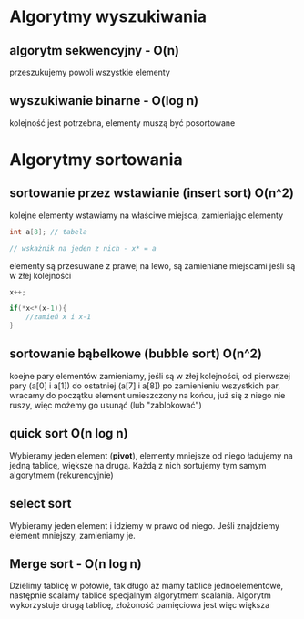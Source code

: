 # Algorytmy wyszukiwania

## algorytm sekwencyjny - O(n)
przeszukujemy powoli wszystkie elementy
## wyszukiwanie binarne - O(log n)
kolejność jest potrzebna, elementy muszą być posortowane

# Algorytmy sortowania

## sortowanie przez wstawianie (insert sort) O(n^2)

kolejne elementy wstawiamy na właściwe miejsca, zamieniając elementy

```cpp
int a[8]; // tabela

// wskażnik na jeden z nich - x* = a
```

elementy są przesuwane z prawej na lewo, są zamieniane miejscami jeśli są w złej kolejności

```cpp
x++;

if(*x<*(x-1)){
	//zamień x i x-1
}
```

## sortowanie bąbelkowe (bubble sort) O(n^2)

koejne pary elementów zamieniamy, jeśli są w złej kolejności, od pierwszej pary (a[0] i a[1]) do ostatniej (a[7] i a[8])
po zamienieniu wszystkich par, wracamy do początku
element umieszczony na końcu, już się z niego nie ruszy, więc możemy go usunąć (lub "zablokować")


## quick sort O(n log n)


Wybieramy jeden element (**pivot**), elementy mniejsze od niego ładujemy na jedną tablicę, większe na drugą.
Każdą z nich sortujemy tym samym algorytmem (rekurencyjnie)


## select sort

Wybieramy jeden element i idziemy w prawo od niego. Jeśli znajdziemy element mniejszy, zamieniamy je.


## Merge sort - O(n log n)

Dzielimy tablicę w połowie, tak długo aż mamy tablice jednoelementowe,
następnie scalamy tablice specjalnym algorytmem scalania.
Algorytm wykorzystuje drugą tablicę, złożoność pamięciowa jest więc większa